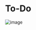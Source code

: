 # To-Do

![image](https://user-images.githubusercontent.com/90172285/152696202-cda3af76-d9dd-4eae-b269-3baa57f70143.png)
